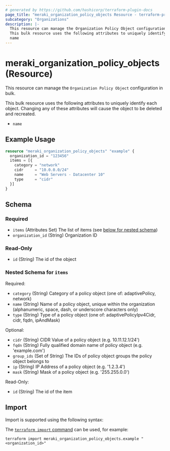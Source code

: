 ```yaml
---
# generated by https://github.com/hashicorp/terraform-plugin-docs
page_title: "meraki_organization_policy_objects Resource - terraform-provider-meraki"
subcategory: "Organizations"
description: |-
  This resource can manage the Organization Policy Object configuration in bulk.
  This bulk resource uses the following attributes to uniquely identify each object. Changing any of these attributes will cause the object to be deleted and recreated.
  name
---
```


# meraki_organization_policy_objects (Resource)

This resource can manage the `Organization Policy Object` configuration in bulk.

This bulk resource uses the following attributes to uniquely identify each object. Changing any of these attributes will cause the object to be deleted and recreated.

- `name`

## Example Usage

```terraform
resource "meraki_organization_policy_objects" "example" {
  organization_id = "123456"
  items = [{
    category = "network"
    cidr     = "10.0.0.0/24"
    name     = "Web Servers - Datacenter 10"
    type     = "cidr"
  }]
}
```

<!-- schema generated by tfplugindocs -->
## Schema

### Required

- `items` (Attributes Set) The list of items (see [below for nested schema](#nestedatt--items))
- `organization_id` (String) Organization ID

### Read-Only

- `id` (String) The id of the object

<a id="nestedatt--items"></a>
### Nested Schema for `items`

Required:

- `category` (String) Category of a policy object (one of: adaptivePolicy, network)
- `name` (String) Name of a policy object, unique within the organization (alphanumeric, space, dash, or underscore characters only)
- `type` (String) Type of a policy object (one of: adaptivePolicyIpv4Cidr, cidr, fqdn, ipAndMask)

Optional:

- `cidr` (String) CIDR Value of a policy object (e.g. 10.11.12.1/24')
- `fqdn` (String) Fully qualified domain name of policy object (e.g. 'example.com')
- `group_ids` (Set of String) The IDs of policy object groups the policy object belongs to
- `ip` (String) IP Address of a policy object (e.g. '1.2.3.4')
- `mask` (String) Mask of a policy object (e.g. '255.255.0.0')

Read-Only:

- `id` (String) The id of the item

## Import

Import is supported using the following syntax:

The [`terraform import` command](https://developer.hashicorp.com/terraform/cli/commands/import) can be used, for example:

```shell
terraform import meraki_organization_policy_objects.example "<organization_id>"
```
